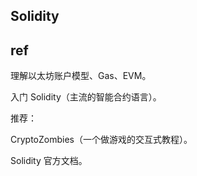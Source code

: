 
## Solidity

## ref
理解以太坊账户模型、Gas、EVM。

入门 Solidity（主流的智能合约语言）。

推荐：

CryptoZombies（一个做游戏的交互式教程）。

Solidity 官方文档。